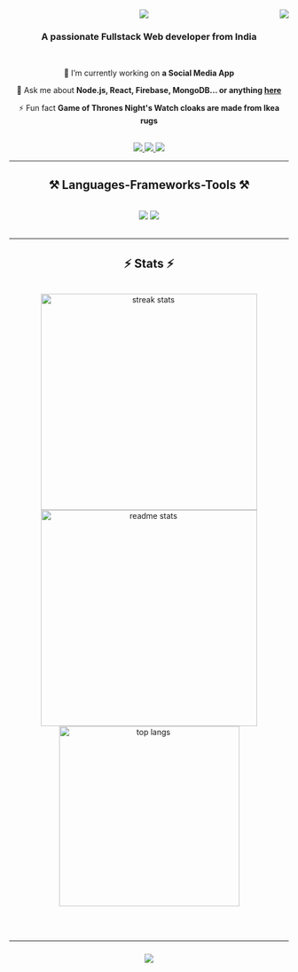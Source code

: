 <div align="center">
  <img align="right" src="https://visitor-badge.laobi.icu/badge?page_id=jishnusanthosh.jishnusanthosh" />

  <h1>
    <img src="https://readme-typing-svg.herokuapp.com/?font=Righteous&size=35&center=true&vCenter=true&width=500&height=70&duration=4000&lines=Hi+There!+👋;+I'm+Jishnu+Santhosh!;" />
  </h1>

  <h3>A passionate Fullstack Web developer from India</h3>

  <br/>

  🔭 I’m currently working on **a Social Media App**

  💬 Ask me about **Node.js, React, Firebase, MongoDB... or anything [here](https://github.com/jishnusanthosh)**

  ⚡ Fun fact **Game of Thrones Night's Watch cloaks are made from Ikea rugs**
  
  <br/>
  <a href="mailto:jishnusanthosh321@gmail.com">
    <img src="https://img.shields.io/badge/Gmail-333333?style=for-the-badge&logo=gmail&logoColor=red" />
  </a>
  <a href="https://www.linkedin.com/in/jishnusanthosh/" target="_blank">
    <img src="https://img.shields.io/badge/LinkedIn-0077B5?style=for-the-badge&logo=linkedin&logoColor=white" target="_blank" />
  </a>
  <a href="https://jishnusanthosh.github.io" target="_blank">
    <img src="https://img.shields.io/badge/Portfolio-FF5722?style=for-the-badge&logo=todoist&logoColor=white" target="_blank" />
  </a>

  <hr/>

  <h2>⚒️ Languages-Frameworks-Tools ⚒️</h2>
  <br/>
  <img src="https://skillicons.dev/icons?i=react,bootstrap,mui,html,css,vscode,github,figma,tailwind,git,typescript" />
  <img src="https://skillicons.dev/icons?i=nodejs,C++,javascript,express,firebase,mongodb,c,java,mysql" /><br>

  <br/>
  <hr/>

  <h2>⚡ Stats ⚡</h2>
  <br>
  <div align=center>
    <img width=390 src="https://streak-stats.demolab.com/?user=jishnusanthosh&count_private=true&theme=react&border_radius=10" alt="streak stats"/>
    <img width=390 src="https://github-readme-stats-jishnusanthosh.vercel.app/api?username=jishnusanthosh&count_private=true&show_icons=true&theme=react&rank_icon=github&border_radius=10" alt="readme stats" />
    <br/>
    <img width=325 align="center" src="https://github-readme-stats-jishnusanthosh.vercel.app/api/top-langs/?username=jishnusanthosh&hide=HTML&langs_count=8&layout=compact&theme=react&border_radius=10&size_weight=0.5&count_weight=0.5&exclude_repo=github-readme-stats" alt="top langs" />
  </div>

  <br/><br/>
  <hr/>

  <h3>
    <img src="https://readme-typing-svg.herokuapp.com/?font=Righteous&size=25&center=true&vCenter=true&width=500&height=70&duration=4000&lines=Thanks+for+visiting!+✌️;+Shoot+me+a+message+on+Linkedin!;I'm+always+down+to+collab+:)">
  </h3>

  <br/>
</div>

